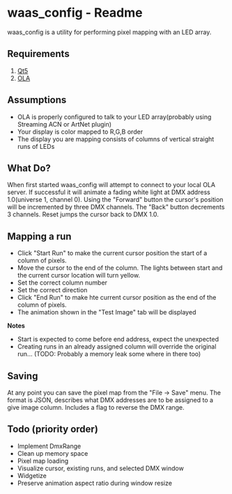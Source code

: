waas_config - Readme
===

waas_config is a utility for performing pixel mapping with an LED array.


Requirements
---

1. [Qt5](http://qt-project.org/downloads)
2. [OLA](http://www.opendmx.net/index.php/Download_%26_Install_OLA)


Assumptions
---
* OLA is properly configured to talk to your LED array(probably using Streaming ACN or ArtNet plugin)
* Your display is color mapped to R,G,B order
* The display you are mapping consists of columns of vertical straight runs of LEDs

What Do?
---
When first started waas_config will attempt to connect to your local OLA server. If successful it will animate a fading white light at DMX address 1.0(universe 1, channel 0). Using the "Forward" button the cursor's position will be incremented by three DMX channels. The "Back" button decrements 3 channels. Reset jumps the cursor back to DMX 1.0. 


Mapping a run
---
* Click "Start Run" to make the current cursor position the start of a column of pixels.
* Move the cursor to the end of the column. The lights between start and the current cursor location will turn yellow.
* Set the correct column number
* Set the correct direction
* Click "End Run" to make hte current cursor position as the end of the column of pixels.
* The animation shown in the "Test Image" tab will be displayed

<b>Notes</b>
* Start is expected to come before end address, expect the unexpected
* Creating runs in an already assigned column will override the original run... (TODO: Probably a memory leak some where in there too)

Saving
---
At any point you can save the pixel map from the "File -> Save" menu. The format is JSON, describes what DMX addresses are to be assigned to a give image column. Includes a flag to reverse the DMX range.


Todo (priority order)
---
* Implement DmxRange
* Clean up memory space
* Pixel map loading
* Visualize cursor, existing runs, and selected DMX window
* Widgetize
* Preserve animation aspect ratio during window resize
